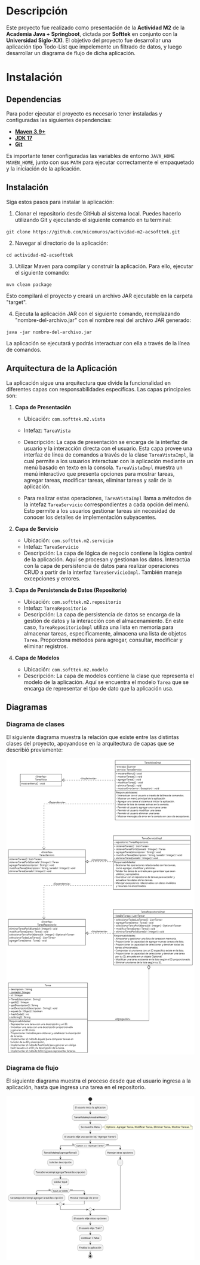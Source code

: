 # Descripción

Este proyecto fue realizado como presentación de la **Actividad M2** de la **Academia Java + Springboot**, dictada por **Softtek** en conjunto con la **Universidad Siglo-XXI**. El objetivo del proyecto fue desarrollar una aplicación tipo Todo-List que impelemente un filtrado de datos, y luego desarrollar un diagrama de flujo de dicha aplicación.

# Instalación
## Dependencias
Para poder ejecutar el proyecto es necesario tener instaladas y configuradas las siguientes dependencias: 

* **[Maven 3.9+](https://maven.apache.org/download.cgi)** 
* **[JDK 17](https://www.oracle.com/java/technologies/javase/jdk17-archive-downloads.html)**
* **[Git](https://git-scm.com/downloads)**

Es importante tener configuradas las variables de entorno `JAVA_HOME` `MAVEN_HOME`, junto con sus `PATH` para ejecutar correctamente el empaquetado y la iniciación de la aplicación. 

## Instalación
Siga estos pasos para instalar la aplicación:

1. Clonar el repositorio desde GitHub al sistema local. Puedes hacerlo utilizando Git y ejecutando el siguiente comando en tu terminal:

`git clone https://github.com/nicomuros/actividad-m2-acsofttek.git`

2. Navegar al directorio de la aplicación:

`cd actividad-m2-acsofttek`

3. Utilizar Maven para compilar y construir la aplicación. Para ello, ejecutar el siguiente comando:

`mvn clean package`

Esto compilará el proyecto y creará un archivo JAR ejecutable en la carpeta "target".

4. Ejecuta la aplicación JAR con el siguiente comando, reemplazando "nombre-del-archivo.jar" con el nombre real del archivo JAR generado:

`java -jar nombre-del-archivo.jar`

La aplicación se ejecutará y podrás interactuar con ella a través de la línea de comandos.

## Arquitectura de la Aplicación

La aplicación sigue una arquitectura que divide la funcionalidad en diferentes capas con responsabilidades específicas. 
Las capas principales son:

1. **Capa de Presentación**
    - Ubicación: `com.softtek.m2.vista`
    - Intefaz: `TareaVista`
    - Descripción: La capa de presentación se encarga de la interfaz de usuario y la interacción directa con el usuario.
      Esta capa provee una interfaz de línea de comandos a través de la clase `TareaVistaImpl`, la cual permite a los 
      usuarios interactuar con la aplicación mediante un menú basado en texto en la consola. `TareaVistaImpl` muestra un 
      menú interactivo que presenta opciones para mostrar tareas, agregar tareas, modificar tareas, eliminar tareas y 
      salir de la aplicación.

    - Para realizar estas operaciones, `TareaVistaImpl` llama a métodos de la intefaz `TareaServicio` 
      correspondientes a cada opción del menú. Esto permite a los usuarios gestionar tareas sin 
      necesidad de conocer los detalles de implementación subyacentes. 


2. **Capa de Servicio**
    - Ubicación: `com.softtek.m2.servicio`
    - Intefaz: `TareaServicio`
    - Descripción: La capa de lógica de negocio contiene la lógica central de la aplicación. 
   Aquí se procesan y gestionan los datos. Interactúa con la capa de persistencia 
   de datos para realizar operaciones CRUD a partir de la interfaz `TareaServicioImpl`. También maneja excepciones y errores. 
  


3. **Capa de Persistencia de Datos (Repositorio)**
    - Ubicación: `com.softtek.m2.repositorio`
    - Intefaz: `TareaRepositorio`
    - Descripción: La capa de persistencia de datos se encarga de la gestión de datos y la interacción con el 
   almacenamiento. En este caso, `TareaRepositorioImpl` utiliza una lista en memoria para almacenar tareas, especificamente,
   almacena una lista de objetos `Tarea`. Proporciona métodos para agregar, consultar, 
   modificar y eliminar registros.


4. **Capa de Modelos**
    - Ubicación: `com.softtek.m2.modelo`
    - Descripción: La capa de modelos contiene la clase que representa el modelo de la aplicación. Aquí se encuentra el
    modelo `Tarea` que se encarga de representar el tipo de dato que la aplicación usa. 

## Diagramas
### Diagrama de clases
El siguiente diagrama muestra la relación que existe entre las distintas clases del proyecto, apoyandose en la arquitectura
de capas que se describió previamente:

![](https://github.com/nicomuros/actividad-m2-acsofttek/blob/main/diagramas/Diagrama%20de%20clases.png?raw=true)
### Diagrama de flujo
El siguiente diagrama muestra el proceso desde que el usuario ingresa a la aplicación, hasta que ingresa una tarea en el
repositorio.

![](https://github.com/nicomuros/actividad-m2-acsofttek/blob/main/diagramas/Diagrama%20de%20flujo%20(agregar%20tarea).png?raw=true)
